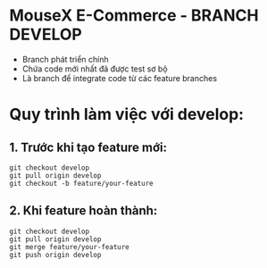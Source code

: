 # MouseX E-Commerce - BRANCH DEVELOP

  - Branch phát triển chính
  - Chứa code mới nhất đã được test sơ bộ
  - Là branch để integrate code từ các feature branches

# Quy trình làm việc với develop:
## 1. Trước khi tạo feature mới:
```
git checkout develop
git pull origin develop
git checkout -b feature/your-feature
```

## 2. Khi feature hoàn thành:
```
git checkout develop
git pull origin develop
git merge feature/your-feature
git push origin develop
```
